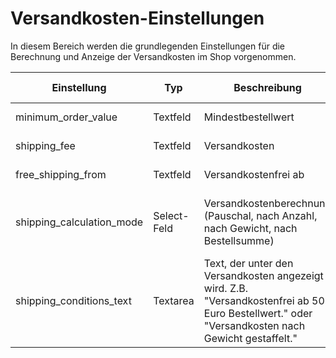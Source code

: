 # Versandkosten-Einstellungen

In diesem Bereich werden die grundlegenden Einstellungen für die Berechnung und Anzeige der Versandkosten im Shop vorgenommen.

| Einstellung                  | Typ              | Beschreibung                                                                                                   | Mögliche Optionen/Werte                                                                 |
|------------------------------|------------------|----------------------------------------------------------------------------------------------------------------|-----------------------------------------------------------------------------------------|
| minimum_order_value          | Textfeld         | Mindestbestellwert                                                                                             | Dezimalzahl, z.B. 0.00                                                                  |
| shipping_fee                 | Textfeld         | Versandkosten                                                                                                  | Dezimalzahl, z.B. 0.00                                                                  |
| free_shipping_from           | Textfeld         | Versandkostenfrei ab                                                                                           | Dezimalzahl, z.B. 0.00                                                                  |
| shipping_calculation_mode    | Select-Feld      | Versandkostenberechnung (Pauschal, nach Anzahl, nach Gewicht, nach Bestellsumme)                              | "default" (Pauschal), "quantity", "weight", "order_total"                            |
| shipping_conditions_text     | Textarea         | Text, der unter den Versandkosten angezeigt wird. Z.B. "Versandkostenfrei ab 50 Euro Bestellwert." oder "Versandkosten nach Gewicht gestaffelt." | Freitext, HTML erlaubt                                                                  |
